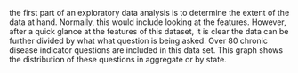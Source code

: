 the first part of an exploratory data analysis is to determine the extent of the data at hand. Normally, this would include looking at the features. However, after a quick glance at the features of this dataset, it is clear the data can be further divided by what what question is being asked. Over 80 chronic disease indicator questions are included in this data set. This graph shows the distribution of these questions in aggregate or by state.